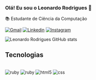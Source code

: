

### Olá! Eu sou o Leonardo Rodrigues 🤙

 📚 Estudante de Ciência da Computação 

[![Gmail](https://img.shields.io/badge/Gmail-D14836?style=for-the-badge&logo=gmail&logoColor=white)](https://mail.google.com/mail/u/0/#inbox)
[![Linkedin](https://img.shields.io/badge/LinkedIn-0077B5?style=for-the-badge&logo=linkedin&logoColor=white)](https://www.linkedin.com/in/leonardo-rodrigues-45a165161/)
[![Instagram]( 	https://img.shields.io/badge/Instagram-E4405F?style=for-the-badge&logo=instagram&logoColor=white)](https://www.instagram.com/l_rodriguees96/)

![Leonardo Rodrigues GitHub stats](https://github-readme-stats.vercel.app/api?username=LDrigues&show_icons=true&theme=radical)


## Tecnologias

<div style="display: inline_block"><br/>

<img align="center" alt="ruby" src="https://img.shields.io/badge/Ruby-CC342D?style=for-the-badge&logo=ruby&logoColor=white"/>
<img align="center" alt="ruby" src="https://img.shields.io/badge/Ruby_on_Rails-CC0000?style=for-the-badge&logo=ruby-on-rails&logoColor=white"/>
<img align="center" alt="html5" src="https://img.shields.io/badge/HTML5-E34F26?style=for-the-badge&logo=html5&logoColor=white" />
<img align="center" alt="css" src="https://img.shields.io/badge/CSS3-1572B6?style=for-the-badge&logo=css3&logoColor=white" />
  
</div><br/>


